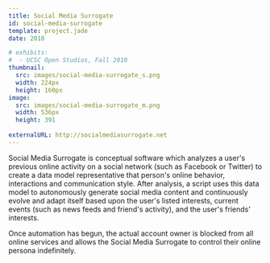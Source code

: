 ```yaml
---
title: Social Media Surrogate
id: social-media-surrogate
template: project.jade
date: 2010

# exhibits:
#  - UCSC Open Studios, Fall 2010
thumbnail:
  src: images/social-media-surrogate_s.png
  width: 224px
  height: 160px
image:
  src: images/social-media-surrogate_m.png
  width: 536px
  height: 391
  
externalURL: http://socialmediasurrogate.net
---
```


Social Media Surrogate is conceptual software which analyzes a user's previous online activity on a social network (such as Facebook 	or Twitter) to create a data model representative that person's online behavior, interactions and communication style. After analysis, a script uses this data model to autonomously generate social media content and continuously evolve and adapt itself based upon the user's listed interests, current events (such as news feeds and friend's activity), and the user's friends' interests.

Once automation has begun, the actual account owner is blocked from all online services and allows the Social Media Surrogate to control their online persona indefinitely.